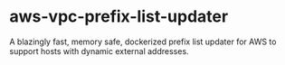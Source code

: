 # aws-vpc-prefix-list-updater
A blazingly fast, memory safe, dockerized prefix list updater for AWS to support hosts with dynamic external addresses.
